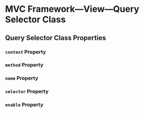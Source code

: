 # MVC Framework—View—Query Selector Class

## Query Selector Class Properties
### `context` Property
### `method` Property
### `name` Property
### `selector` Property
### `enable` Property